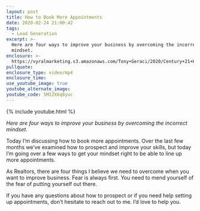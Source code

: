 ```yaml
---
layout: post
title: How to Book More Appointments
date: 2020-02-24 21:00:42
tags:
  - Lead Generation
excerpt: >-
  Here are four ways to improve your business by overcoming the incorrect
  mindset.
enclosure: >-
  https://vyralmarketing.s3.amazonaws.com/Tony+Geraci/2020/Century+21+HomeStar+_+How+to+Book+More+Appointments.mp4
pullquote:
enclosure_type: video/mp4
enclosure_time:
use_youtube_image: true
youtube_alternate_image:
youtube_code: SMIZX6q8yuc
---
```


{% include youtube.html %}

*Here are four ways to improve your business by overcoming the incorrect mindset.*

Today I’m discussing how to book more appointments. Over the last few months we’ve examined how to prospect and improve your skills, but today I’m going over a few ways to get your mindset right to be able to line up more appointments.

As Realtors, there are four things I believe we need to overcome when you want to improve business. Fear is always first. You need to mend yourself of the fear of putting yourself out there.&nbsp;

If you have any questions about how to prospect or if you need help setting up appointments, don’t hesitate to reach out to me. I’d love to help you.

&nbsp;